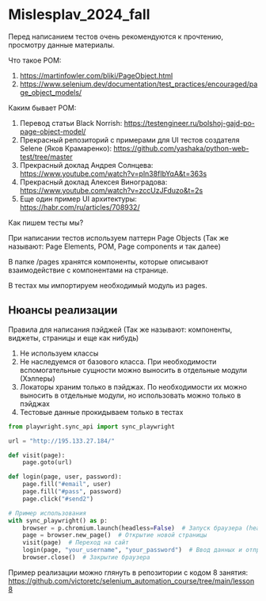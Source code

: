 # Mislesplav_2024_fall

Перед написанием тестов очень рекомендуются к прочтению, просмотру данные материалы.

Что такое POM:

1. <https://martinfowler.com/bliki/PageObject.html>
2. <https://www.selenium.dev/documentation/test_practices/encouraged/page_object_models/>

Каким бывает POM:

1. Перевод статьи Black Norrish: <https://testengineer.ru/bolshoj-gajd-po-page-object-model/>
2. Прекрасный репозиторий с примерами для UI тестов создателя Selene (Яков Крамаренко): <https://github.com/yashaka/python-web-test/tree/master>
3. Прекрасный доклад Андрея Солнцева: <https://www.youtube.com/watch?v=pln38fIbYqA&t=363s>
4. Прекрасный доклад Алексея Виноградова: <https://www.youtube.com/watch?v=zccUzJFduzo&t=2s>
5. Еще один пример UI архитектуры: <https://habr.com/ru/articles/708932/>

Как пишем тесты мы?

При написании тестов используем паттерн Page Objects (Так же называют: Page Elements, POM, Page components и так далее)

В папке /pages хранятся компоненты, которые описывают взаимодействие с компонентами на странице.

В тестах мы импортируем необходимый модуль из pages.

## Нюансы реализации

Правила для написания пэйджей (Так же называют: компоненты, виджеты, страницы и еще как нибудь)

1. Не используем классы
2. Не наследуемся от базового класса. При необходимости вспомогательные сущности можно выносить в отдельные модули (Хэлперы)
3. Локаторы храним только в пэйджах. По необходимости их можно выносить в отдельные модули, но использовать можно только в пэйджах
4. Тестовые данные прокидываем только в тестах

```python
from playwright.sync_api import sync_playwright

url = "http://195.133.27.184/"

def visit(page):
    page.goto(url)

def login(page, user, password):
    page.fill("#email", user)
    page.fill("#pass", password)
    page.click("#send2")

# Пример использования
with sync_playwright() as p:
    browser = p.chromium.launch(headless=False)  # Запуск браузера (headless=False для видимого окна)
    page = browser.new_page()  # Открытие новой страницы
    visit(page)  # Переход на сайт
    login(page, "your_username", "your_password")  # Ввод данных и отправка формы
    browser.close()  # Закрытие браузера
```

Пример реализации можно глянуть в репозитории c кодом 8 занятия:
<https://github.com/victoretc/selenium_automation_course/tree/main/lesson8>
